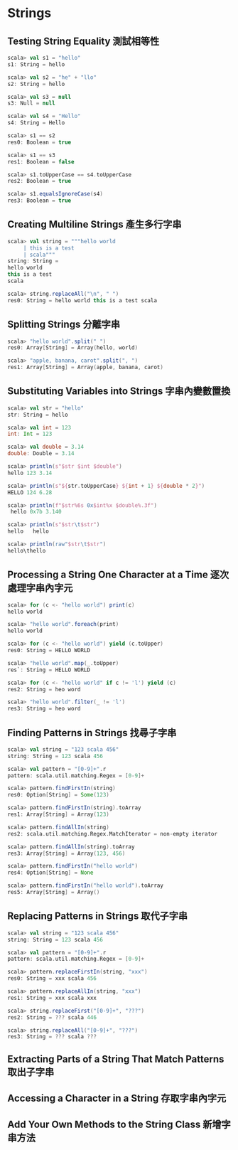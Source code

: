 # Strings

## Testing String Equality 測試相等性

```scala
scala> val s1 = "hello"
s1: String = hello

scala> val s2 = "he" + "llo"
s2: String = hello

scala> val s3 = null
s3: Null = null

scala> val s4 = "Hello"
s4: String = Hello

scala> s1 == s2
res0: Boolean = true

scala> s1 == s3
res1: Boolean = false

scala> s1.toUpperCase == s4.toUpperCase
res2: Boolean = true

scala> s1.equalsIgnoreCase(s4)
res3: Boolean = true
```


## Creating Multiline Strings 產生多行字串

```scala
scala> val string = """hello world
     | this is a test
     | scala"""
string: String =
hello world
this is a test
scala

scala> string.replaceAll("\n", " ")
res0: String = hello world this is a test scala
```

## Splitting Strings 分離字串

```scala
scala> "hello world".split(" ")
res0: Array[String] = Array(hello, world)

scala> "apple, banana, carot".split(", ")
res1: Array[String] = Array(apple, banana, carot)
```

## Substituting Variables into Strings 字串內變數置換

```scala
scala> val str = "hello"
str: String = hello

scala> val int = 123
int: Int = 123

scala> val double = 3.14
double: Double = 3.14

scala> println(s"$str $int $double")
hello 123 3.14

scala> println(s"${str.toUpperCase} ${int + 1} ${double * 2}")
HELLO 124 6.28

scala> println(f"$str%6s 0x$int%x $double%.3f")
 hello 0x7b 3.140
```

```scala
scala> println(s"$str\t$str")
hello	hello

scala> println(raw"$str\t$str")
hello\thello
```

## Processing a String One Character at a Time 逐次處理字串內字元

```scala
scala> for (c <- "hello world") print(c)
hello world

scala> "hello world".foreach(print)
hello world
```

```scala
scala> for (c <- "hello world") yield (c.toUpper)
res0: String = HELLO WORLD

scala> "hello world".map(_.toUpper)
res`: String = HELLO WORLD
```

```scala
scala> for (c <- "hello world" if c != 'l') yield (c)
res2: String = heo word

scala> "hello world".filter(_ != 'l')
res3: String = heo word
```

## Finding Patterns in Strings 找尋子字串

```scala
scala> val string = "123 scala 456"
string: String = 123 scala 456

scala> val pattern = "[0-9]+".r
pattern: scala.util.matching.Regex = [0-9]+

scala> pattern.findFirstIn(string)
res0: Option[String] = Some(123)

scala> pattern.findFirstIn(string).toArray
res1: Array[String] = Array(123)

scala> pattern.findAllIn(string)
res2: scala.util.matching.Regex.MatchIterator = non-empty iterator

scala> pattern.findAllIn(string).toArray
res3: Array[String] = Array(123, 456)

scala> pattern.findFirstIn("hello world")
res4: Option[String] = None

scala> pattern.findFirstIn("hello world").toArray
res5: Array[String] = Array()
```

## Replacing Patterns in Strings 取代子字串

```scala
scala> val string = "123 scala 456"
string: String = 123 scala 456

scala> val pattern = "[0-9]+".r
pattern: scala.util.matching.Regex = [0-9]+

scala> pattern.replaceFirstIn(string, "xxx")
res0: String = xxx scala 456

scala> pattern.replaceAllIn(string, "xxx")
res1: String = xxx scala xxx

scala> string.replaceFirst("[0-9]+", "???")
res2: String = ??? scala 446

scala> string.replaceAll("[0-9]+", "???")
res3: String = ??? scala ???
```

## Extracting Parts of a String That Match Patterns 取出子字串

## Accessing a Character in a String 存取字串內字元

## Add Your Own Methods to the String Class 新增字串方法
